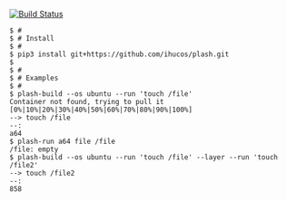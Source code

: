 [![Build Status](https://travis-ci.org/ihucos/plash-svg?branch=stable1)](https://travis-ci.org/ihucos/plash)

```
$ #
$ # Install 
$ #
$ pip3 install git+https://github.com/ihucos/plash.git
$
$ #
$ # Examples 
$ #
$ plash-build --os ubuntu --run 'touch /file'
Container not found, trying to pull it
[0%|10%|20%|30%|40%|50%|60%|70%|80%|90%|100%]
--> touch /file
--:
a64
$ plash-run a64 file /file
/file: empty
$ plash-build --os ubuntu --run 'touch /file' --layer --run 'touch /file2'
--> touch /file2
--:
858









```
